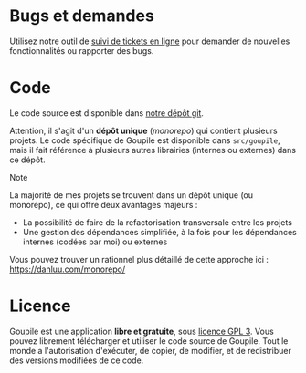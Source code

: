 # Bugs et demandes

Utilisez notre outil de [suivi de tickets en ligne](https://codeberg.org/Koromix/goupile/issues) pour demander de nouvelles fonctionnalités ou rapporter des bugs.

# Code

Le code source est disponible dans [notre dépôt git](https://codeberg.org/Koromix/rygel).

Attention, il s'agit d'un **dépôt unique** (*monorepo*) qui contient plusieurs projets. Le code spécifique de Goupile est disponible dans `src/goupile`, mais il fait référence à plusieurs autres librairies (internes ou externes) dans ce dépôt.

> [!NOTE]
> La majorité de mes projets se trouvent dans un dépôt unique (ou monorepo), ce qui offre deux avantages majeurs :
>
> - La possibilité de faire de la refactorisation transversale entre les projets
> - Une gestion des dépendances simplifiée, à la fois pour les dépendances internes (codées par moi) ou externes
>
> Vous pouvez trouver un rationnel plus détaillé de cette approche ici : https://danluu.com/monorepo/

# Licence

Goupile est une application **libre et gratuite**, sous [licence GPL 3](https://www.gnu.org/licenses/#GPL). Vous pouvez librement télécharger et utiliser le code source de Goupile. Tout le monde a l'autorisation d'exécuter, de copier, de modifier, et de redistribuer des versions modifiées de ce code.
